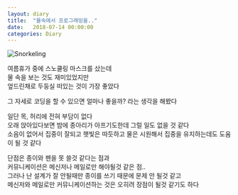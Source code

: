 ```yaml
---
layout: diary
title:  "물속에서 프로그래밍을.."
date:   2018-07-14 00:00:00
categories: Diary
---
```


![Snorkeling](https://lh3.googleusercontent.com/JZ_TaNp37nvxAEeFjd70_zZjnviHLRFtK59A8WbUvK7Lq_J8Hs5WzacseCO_e1aFRJXnaoe_wxG5TPZqqDPNCnL6PA1ve_bzeexv5rMDREVoLmKMqAsjLqs2nArTDetvqlSTE5Ty84w7c69FJcqzpKS1VBbG_6khFApQ40EG4oHMF1RfCov0pbWtzurFcrPfq_MlFSgD3urX0ScBCMSLRGx6YE1DN1a9-le99uiiNgLV5hqTuq-Kehn0LupN2EiElO9rxKFzexyfXm7NZE7KcXoAKnBkgg7EjKlW_mKI9FmvEYyUfEYLYHTEYfkmWxLOuWWfSONECNqp838JGFaIB8oQDoGwhDNx38nJJsgwJ5v2IBpIs2mW3w2Fx7lgtxAOUVDaMlopf6Db2ntIINZzK_x-OX3XzdFOmP7W-RQGuII2RQqup9og_pWNUOXHR5kalstLf0_UgDTGGm7QZq9fGP79QQkdMX3PvSm-WZZPt1qL1fLGAW9gk4NPhfHyDkiVl0HbED2E3Rt2XEG3nGJyn6OANTaw9DOcEsuoSL2csoVIjy3CXWrgVcl9gJJ2kyBqgIGSlW6p8i8MFai3m6_YyYBEl_mH3kkgWhCprkCikPj98OHpvpF3x3EKUMd0ToaYmuINuZf9NOpn0Oum0SLpiCMNX3uXbyrv=w850-h637-no)  


여름휴가 중에 스노쿨링 마스크를 샀는데  
물 속을 보는 것도 재미있었지만  
엎드린채로 두둥실 떠있는 것이 가장 좋았다  

그 자세로 코딩을 할 수 있으면 얼마나 좋을까? 라는 생각을 해봤다  

<!--more-->

일단 목, 허리에 전혀 부담이 없다  
오래 앉아있다보면 밤에 종아리가 아프기도한데 그럴 일도 없을 것 같다  
소음이 없어서 집중이 잘되고 햇빛은 따듯하고 물은 시원해서 집중을 유지하는데도 도움이 될 것 같다  

단점은 종이와 펜을 못 쓸것 같다는 점과  
커뮤니케이션은 메신저나 메일로만 해야될것 같은 점..  
그러나 난 설계가 잘 안될때만 종이를 쓰기 때문에 문제 안 될것 같고  
메신저와 메일로만 커뮤니케이션하는 것은 오히려 장점이 될것 같기도 하다  



